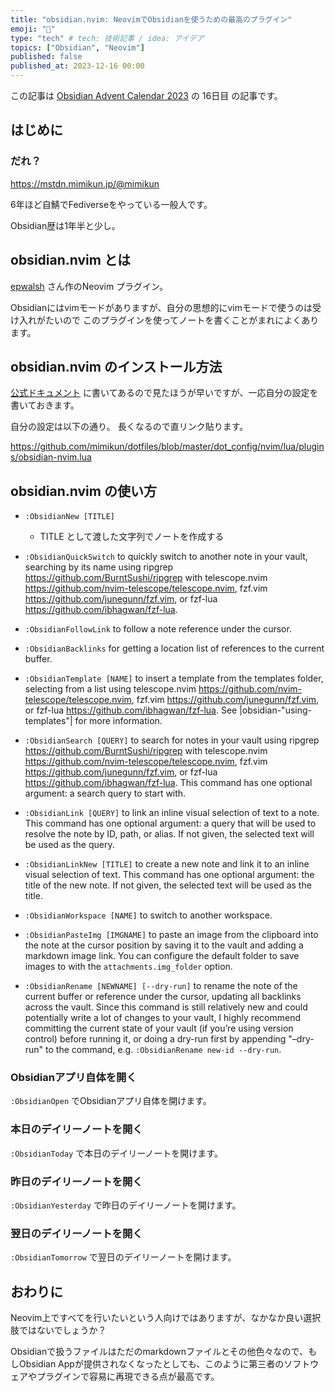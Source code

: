```yaml
---
title: "obsidian.nvim: NeovimでObsidianを使うための最高のプラグイン"
emoji: "🎉"
type: "tech" # tech: 技術記事 / idea: アイデア
topics: ["Obsidian", "Neovim"]
published: false
published_at: 2023-12-16 00:00
---
```


この記事は [Obsidian Advent Calendar 2023](https://adventar.org/calendars/8783) の 16日目 の記事です。

## はじめに

### だれ？

https://mstdn.mimikun.jp/@mimikun

6年ほど自鯖でFediverseをやっている一般人です。

Obsidian歴は1年半と少し。

## obsidian.nvim とは

[epwalsh](https://github.com/epwalsh) さん作のNeovim プラグイン。

Obsidianにはvimモードがありますが、自分の思想的にvimモードで使うのは受け入れがたいので
このプラグインを使ってノートを書くことがまれによくあります。

## obsidian.nvim のインストール方法

[公式ドキュメント](https://github.com/epwalsh/obsidian.nvim?tab=readme-ov-file#install-and-configure) に書いてあるので見たほうが早いですが、一応自分の設定を書いておきます。

自分の設定は以下の通り。
長くなるので直リンク貼ります。

https://github.com/mimikun/dotfiles/blob/master/dot_config/nvim/lua/plugins/obsidian-nvim.lua

## obsidian.nvim の使い方

- `:ObsidianNew [TITLE]`
    - TITLE として渡した文字列でノートを作成する
- `:ObsidianQuickSwitch` to quickly switch to another note in your vault,
    searching by its name using ripgrep <https://github.com/BurntSushi/ripgrep>
    with telescope.nvim <https://github.com/nvim-telescope/telescope.nvim>, fzf.vim
    <https://github.com/junegunn/fzf.vim>, or fzf-lua
    <https://github.com/ibhagwan/fzf-lua>.

- `:ObsidianFollowLink` to follow a note reference under the cursor.

- `:ObsidianBacklinks` for getting a location list of references to the current
    buffer.

- `:ObsidianTemplate [NAME]` to insert a template from the templates folder,
    selecting from a list using telescope.nvim
    <https://github.com/nvim-telescope/telescope.nvim>, fzf.vim
    <https://github.com/junegunn/fzf.vim>, or fzf-lua
    <https://github.com/ibhagwan/fzf-lua>. See |obsidian-"using-templates"| for
    more information.

- `:ObsidianSearch [QUERY]` to search for notes in your vault using ripgrep
    <https://github.com/BurntSushi/ripgrep> with telescope.nvim
    <https://github.com/nvim-telescope/telescope.nvim>, fzf.vim
    <https://github.com/junegunn/fzf.vim>, or fzf-lua
    <https://github.com/ibhagwan/fzf-lua>. This command has one optional argument:
    a search query to start with.

- `:ObsidianLink [QUERY]` to link an inline visual selection of text to a note.
    This command has one optional argument: a query that will be used to resolve
    the note by ID, path, or alias. If not given, the selected text will be used as
    the query.

- `:ObsidianLinkNew [TITLE]` to create a new note and link it to an inline visual
    selection of text. This command has one optional argument: the title of the new
    note. If not given, the selected text will be used as the title.

- `:ObsidianWorkspace [NAME]` to switch to another workspace.

- `:ObsidianPasteImg [IMGNAME]` to paste an image from the clipboard into the
    note at the cursor position by saving it to the vault and adding a markdown
    image link. You can configure the default folder to save images to with the
    `attachments.img_folder` option.

- `:ObsidianRename [NEWNAME] [--dry-run]` to rename the note of the current
    buffer or reference under the cursor, updating all backlinks across the vault.
    Since this command is still relatively new and could potentially write a lot of
    changes to your vault, I highly recommend committing the current state of your
    vault (if you’re using version control) before running it, or doing a dry-run
    first by appending "–dry-run" to the command, e.g. `:ObsidianRename new-id
    --dry-run`.

### Obsidianアプリ自体を開く

`:ObsidianOpen` でObsidianアプリ自体を開けます。

### 本日のデイリーノートを開く

`:ObsidianToday` で本日のデイリーノートを開けます。

### 昨日のデイリーノートを開く

`:ObsidianYesterday` で昨日のデイリーノートを開けます。

### 翌日のデイリーノートを開く

`:ObsidianTomorrow` で翌日のデイリーノートを開けます。


## おわりに

Neovim上ですべてを行いたいという人向けではありますが、なかなか良い選択肢ではないでしょうか？

Obsidianで扱うファイルはただのmarkdownファイルとその他色々なので、もしObsidian Appが提供されなくなったとしても、このように第三者のソフトウェアやプラグインで容易に再現できる点が最高です。

